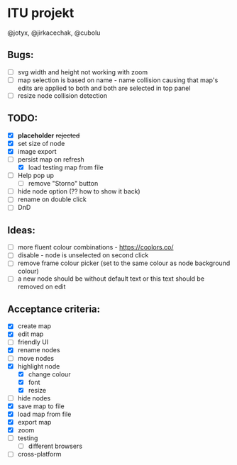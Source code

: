 # ITU projekt

@jotyx, @jirkacechak, @cubolu

## Bugs:
- [ ] svg width and height not working with zoom
- [ ] map selection is based on name - name collision causing that map's edits are applied to both and both are selected in top panel
- [ ] resize node collision detection

## TODO:
- [x] **placeholder** <del>rejected</del>
- [x] set size of node
- [x] image export
- [ ] persist map on refresh
    - [x] load testing map from file
- [ ] Help pop up
    - [ ] remove "Storno" button
- [ ] hide node option (?? how to show it back)
- [ ] rename on double click
- [ ] DnD

## Ideas:
- [ ] more fluent colour combinations - https://coolors.co/
- [ ] disable - node is unselected on second click
- [ ] remove frame colour picker (set to the same colour as node background colour)
- [ ] a new node should be without default text or this text should be removed on edit

## Acceptance criteria:
- [x] create map
- [x] edit map
- [ ] friendly UI
- [x] rename nodes
- [ ] move nodes
- [x] highlight node
    - [x] change colour
    - [x] font
    - [x] resize
- [ ] hide nodes
- [x] save map to file
- [x] load map from file
- [x] export map
- [x] zoom
- [ ] testing
    - [ ] different browsers
- [ ] cross-platform
